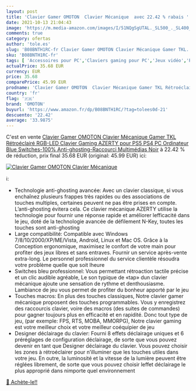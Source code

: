 ```yaml
---
layout: post
title: 'Clavier Gamer OMOTON  Clavier Mécanique  avec 22.42 % rabais '
date: 2021-10-13 21:04:43
image: 'https://m.media-amazon.com/images/I/51NQgSgUTAL._SL500_._SL400_.jpg'
comments: true
category: ofertas
author: 'tole.es'
slug: 'B08BNTH1RC-fr Clavier Gamer OMOTON Clavier Mécanique Gamer TKL...'
sku: 'B08BNTH1RC-fr'
tags: [ 'Accessoires pour PC','Claviers gaming pour PC','Jeux vidéo','PC: Jeux et accessoires','omoton', ]
actualPrice: 35.68 EUR
currency: EUR
price: 35.68
comparePrice: 45.99 EUR
prodname: 'Clavier Gamer OMOTON  Clavier Mécanique Gamer TKL Rétroéclairé RGB-LED  Clavier Gaming AZERTY pour PS5  PS4  PC  Ordinateur  Blue Switches-100% Anti-ghosting-Raccourci Multimédias  Noir'
country: 'fr'
flag: '🇫🇷'
brand: 'OMOTON'
buyurl: 'https://www.amazon.fr/dp/B08BNTH1RC/?tag=tolees0d-21'
descuento: '22.42'
average: '33.9875'
---
```


C'est en vente [Clavier Gamer OMOTON  Clavier Mécanique Gamer TKL Rétroéclairé RGB-LED  Clavier Gaming AZERTY pour PS5  PS4  PC  Ordinateur  Blue Switches-100% Anti-ghosting-Raccourci Multimédias  Noir](https://www.amazon.fr/dp/B08BNTH1RC/?tag=tolees0d-21)  à  22.42 % de réduction, prix final  35.68 EUR (original: 45.99 EUR) ici:

[![Clavier Gamer OMOTON  Clavier Mécanique ](https://m.media-amazon.com/images/I/51NQgSgUTAL._SL500_._SL400_.jpg)](https://www.amazon.fr/dp/B08BNTH1RC/?tag=tolees0d-21)

ℹ️:

- Technologie anti-ghosting avancée: Avec un clavier classique, si vous enchaînez plusieurs frappes très rapides ou des associations de touches multiples, certaines peuvent ne pas être prises en compte. L’anti-ghosting évitera cela. Ce clavier mécanique AZERTY utilise la technologie pour fournir une réponse rapide et améliorer lefficacité dans le jeu, doté de la technologie avancée de défilement N-Key, toutes les touches sont anti-ghosting
- Large compatibilité: Compatible avec Windows 7/8/10/2000/XP/ME/Vista, Android, Linux et Mac OS. Grâce à la Conception ergonomique, maximisez le confort de votre main pour profiter des jeux libres et sans entraves. Fournir un service après-vente extra-long. Le personnel professionnel du service clientèle résoudra votre problème quelle que soit lheure
- Switches bleu professionnel: Vous permettant rétroaction tactile précise et un clic audible agréable, Le son typique de «tap» dun clavier mécanique ajoute une sensation de rythme et denthousiasme. Lambiance de jeu vous permet de profiter du bonheur apporté par le jeu
- Touches macros: En plus des touches classiques, Notre clavier gamer mécanique proposent des touches programmables. Vous y enregistrez des raccourcis clavier, voire des macros (des suites de commandes) pour gagner toujours plus en efficacité et en rapidité. Donc tout type de jeu, (par exemple: FPS, RTS, MOBA, MMORPG), Notre clavier gaming est votre meilleur choix et votre meilleur coéquipier de jeu
- Designer déclairage du clavier: Fourni 8 effets déclairage uniques et 6 préréglages de configuration déclairage, de sorte que vous pouvez devenir en tant que Designer déclairage du clavier. Vous pouvez choisir les zones à rétroéclairer pour n’illuminer que les touches utiles dans votre jeu. En outre, la luminosité et la vitesse de la lumière peuvent être réglées librement, de sorte que vous pouvez choisir leffet déclairage le plus approprié dans nimporte quel environnement

[🛒 Achète-le!!](https://www.amazon.fr/dp/B08BNTH1RC/?tag=tolees0d-21)
